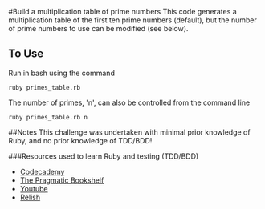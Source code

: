 #Build a multiplication table of prime numbers
This code generates a multiplication table of the first ten prime numbers (default), but the number of prime numbers to use can be modified (see below).

## To Use
Run in bash using the command

	ruby primes_table.rb

The number of primes, 'n', can also be controlled from the command line

	ruby primes_table.rb n

##Notes
This challenge was undertaken with minimal prior knowledge of Ruby, and no prior knowledge of TDD/BDD!

###Resources used to learn Ruby and testing (TDD/BDD)
* [Codecademy](www.codecademy.com/tracks/ruby)
* [The Pragmatic Bookshelf](http://pragprog.com/book/ruby4/programming-ruby-1-9-2-0)
* [Youtube](http://www.youtube.com/watch?v=yHvLruLwgp8)
* [Relish](https://www.relishapp.com/rspec/docs/gettingstarted)
